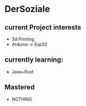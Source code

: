 # DerSoziale
## current Project interests
- 3d Printing
- Arduino -> Esp32

## currently learning:
- Java+Rust

## Mastered
- NOTHING 

